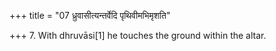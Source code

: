 +++
title = "07 ध्रुवासीत्यन्तर्वेदि पृथिवीमभिमृशति"

+++
7. With dhruvāsi[1] he touches the ground within the altar.  

[^1]: TS I.1.13.1.

